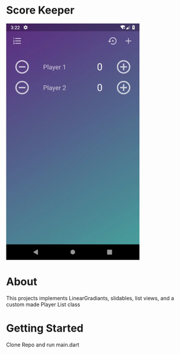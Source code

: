 # Score Keeper
<img src="https://raw.githubusercontent.com/dumpcoder/Score-Keeper/master/sample.gif" width="360"/>

# About
This projects implements LinearGradiants, slidables, list views, and a custom made Player List class
# Getting Started
Clone Repo and run main.dart

